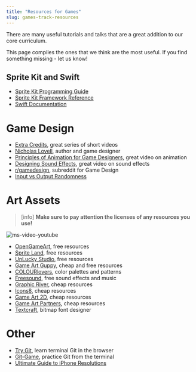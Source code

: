 ```yaml
---
title: "Resources for Games"
slug: games-track-resources
---
```


There are many useful tutorials and talks that are a great addition to our core curriculum.

This page compiles the ones that we think are the most useful. If you find something missing - let us know!

## Sprite Kit and Swift

- [Sprite Kit Programming Guide](https://developer.apple.com/library/ios/documentation/GraphicsAnimation/Conceptual/SpriteKit_PG/Introduction/Introduction.html)
- [Sprite Kit Framework Reference](https://developer.apple.com/library/ios/documentation/SpriteKit/Reference/SpriteKitFramework_Ref/)
- [Swift Documentation](https://developer.apple.com/library/ios/documentation/Swift/Conceptual/Swift_Programming_Language/TheBasics.html#//apple_ref/doc/uid/TP40014097-CH5-ID309)

# Game Design

- [Extra Credits](https://www.youtube.com/user/ExtraCreditz), great series of short videos
- [Nicholas Lovell](http://www.nicholaslovell.com/), author and game designer
- [Principles of Animation for Game Designers](https://www.youtube.com/watch?v=cF1e0owrJDE), great video on animation
- [Designing Sound Effects](https://www.youtube.com/watch?v=AtpMqJ6kOyU), great video on sound effects
- [r/gamedesign](https://www.reddit.com/r/gamedesign), subreddit for Game Design
- [Input vs Output Randomness](https://www.youtube.com/watch?v=2qfFEP_-LkI)

# Art Assets

> [info]
> **Make sure to pay attention the licenses of any resources you use!**

![ms-video-youtube](https://www.youtube.com/watch?v=XdXAgTHRulM)

- [OpenGameArt](http://opengameart.org/), free resources
- [Sprite Land](http://www.spriteland.com/sprites/), free resources
- [UnLucky Studio](http://unluckystudio.com/category/freegameart/), free resources
- [Game Art Guppy](http://www.gameartguppy.com/product-category/free-game-art-sprites/), cheap and free resources
- [COLOURlovers](http://www.colourlovers.com/), color palettes and patterns
- [Freesound](https://www.freesound.org/), free sound effects and music
- [Graphic River](http://graphicriver.net/), cheap resources
- [Icons8](https://icons8.com/), cheap resources
- [Game Art 2D](http://www.gameart2d.com/), cheap resources
- [Game Art Partners](https://gameartpartners.com/), cheap resources
- [Textcraft](http://textcraft.net/), bitmap font designer

# Other

- [Try Git](try.github.io), learn terminal Git in the browser
- [Git-Game](https://git-game.com/), practice Git from the terminal
- [Ultimate Guide to iPhone Resolutions](https://www.paintcodeapp.com/news/ultimate-guide-to-iphone-resolutions)

